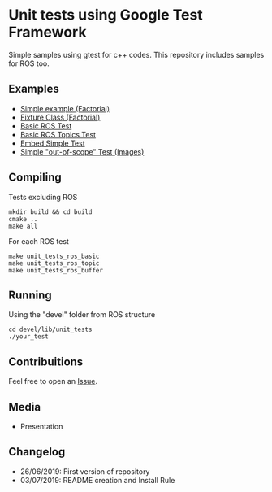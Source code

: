 # Unit tests using Google Test Framework

Simple samples using gtest for c++ codes. This repository includes samples for ROS too.

## Examples
- [Simple example (Factorial)](basic_factorial/factorial.cpp)
- [Fixture Class (Factorial)](basic_fixture/factorial_test.cpp)
- [Basic ROS Test](ros_test/test/ros_basic_test.cpp)
- [Basic ROS Topics Test](ros_test/test/ros_topic_test.cpp)
- [Embed Simple Test](ros_test/test/ros_buffer_test.cpp)
- [Simple "out-of-scope" Test (Images)](image_test/image_test.cpp)
 
## Compiling
Tests excluding ROS
```
mkdir build && cd build
cmake ..
make all
```
For each ROS test
```
make unit_tests_ros_basic
make unit_tests_ros_topic
make unit_tests_ros_buffer
```

## Running
Using the "devel" folder from ROS structure
```
cd devel/lib/unit_tests
./your_test
```

## Contribuitions
Feel free to open an [Issue](https://github.com/lucasamparo/unit_tests/issues).

## Media
- Presentation
 
## Changelog
- 26/06/2019: First version of repository
- 03/07/2019: README creation and Install Rule
